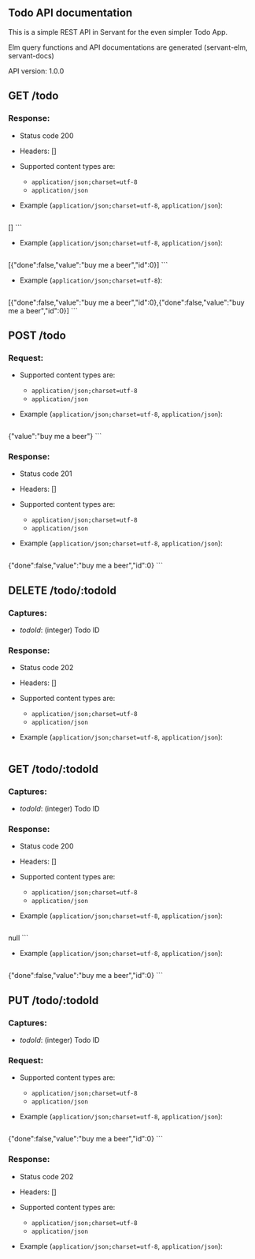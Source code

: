 ## Todo API documentation

This is a simple REST API in Servant for the even simpler Todo App.

Elm query functions and API documentations are generated (servant-elm, servant-docs)

API version: 1.0.0

## GET /todo

### Response:

- Status code 200
- Headers: []

- Supported content types are:

    - `application/json;charset=utf-8`
    - `application/json`

- Example (`application/json;charset=utf-8`, `application/json`):

    ```javascript
[]
    ```

- Example (`application/json;charset=utf-8`, `application/json`):

    ```javascript
[{"done":false,"value":"buy me a beer","id":0}]
    ```

- Example (`application/json;charset=utf-8`):

    ```javascript
[{"done":false,"value":"buy me a beer","id":0},{"done":false,"value":"buy me a beer","id":0}]
    ```

## POST /todo

### Request:

- Supported content types are:

    - `application/json;charset=utf-8`
    - `application/json`

- Example (`application/json;charset=utf-8`, `application/json`):

    ```javascript
{"value":"buy me a beer"}
    ```

### Response:

- Status code 201
- Headers: []

- Supported content types are:

    - `application/json;charset=utf-8`
    - `application/json`

- Example (`application/json;charset=utf-8`, `application/json`):

    ```javascript
{"done":false,"value":"buy me a beer","id":0}
    ```

## DELETE /todo/:todoId

### Captures:

- *todoId*: (integer) Todo ID

### Response:

- Status code 202
- Headers: []

- Supported content types are:

    - `application/json;charset=utf-8`
    - `application/json`

- Example (`application/json;charset=utf-8`, `application/json`):

    ```javascript

    ```

## GET /todo/:todoId

### Captures:

- *todoId*: (integer) Todo ID

### Response:

- Status code 200
- Headers: []

- Supported content types are:

    - `application/json;charset=utf-8`
    - `application/json`

- Example (`application/json;charset=utf-8`, `application/json`):

    ```javascript
null
    ```

- Example (`application/json;charset=utf-8`, `application/json`):

    ```javascript
{"done":false,"value":"buy me a beer","id":0}
    ```

## PUT /todo/:todoId

### Captures:

- *todoId*: (integer) Todo ID

### Request:

- Supported content types are:

    - `application/json;charset=utf-8`
    - `application/json`

- Example (`application/json;charset=utf-8`, `application/json`):

    ```javascript
{"done":false,"value":"buy me a beer","id":0}
    ```

### Response:

- Status code 202
- Headers: []

- Supported content types are:

    - `application/json;charset=utf-8`
    - `application/json`

- Example (`application/json;charset=utf-8`, `application/json`):

    ```javascript

    ```

